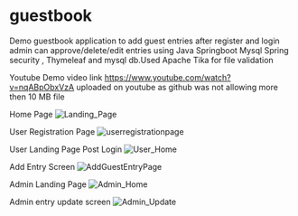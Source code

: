 # guestbook
Demo guestbook application to add guest entries after register and login admin can approve/delete/edit entries using Java Springboot Mysql Spring security , Thymeleaf and mysql db.Used Apache Tika for file validation 

Youtube Demo video link https://www.youtube.com/watch?v=nqABpObxVzA
uploaded on youtube as github was not allowing more then 10 MB file



Home Page
![Landing_Page](https://user-images.githubusercontent.com/24388906/220672427-693e69ae-2891-414e-8c09-b04b9001411d.PNG)

User Registration Page
![userregistrationpage](https://user-images.githubusercontent.com/24388906/220672521-cc730a2f-7e65-47e8-8cc2-df211d5de6f4.PNG)

User Landing Page Post Login
![User_Home](https://user-images.githubusercontent.com/24388906/220672628-8a14eb98-3c1a-4f65-93db-236caee91661.PNG)

Add Entry Screen
![AddGuestEntryPage](https://user-images.githubusercontent.com/24388906/220672712-d6bedf8f-1169-434b-9907-2971b6ad148b.PNG)

Admin Landing Page
![Admin_Home](https://user-images.githubusercontent.com/24388906/220672749-5c3d7248-f6d2-4e1c-8e3f-afb3f386d021.PNG)

Admin entry update screen
![Admin_Update](https://user-images.githubusercontent.com/24388906/220672950-459adfd4-5846-4b43-a947-4714240ec8aa.PNG)
